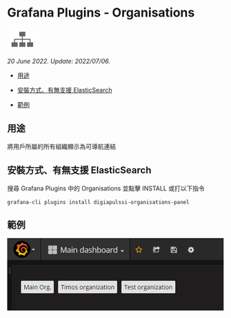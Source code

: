 # Grafana Plugins - Organisations

![img](Organisations_icon.png)

*20 June 2022. Update: 2022/07/06.*

* [用途](#use)

* [安裝方式、有無支援 ElasticSearch](#install)

* [範例](#example)

<h2 id="use">用途</h2>

將用戶所屬的所有組織顯示為可導航連結

<h2 id="install">安裝方式、有無支援 ElasticSearch</h2>

搜尋 Grafana Plugins 中的 Organisations 並點擊 INSTALL 或打以下指令

    grafana-cli plugins install digiapulssi-organisations-panel

<h2 id="example">範例</h2>

![img](Organisations.png)


